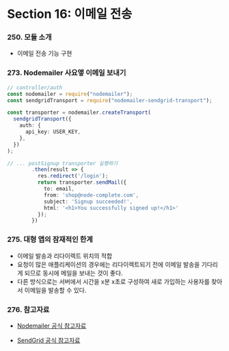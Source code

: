 # Section 16: 이메일 전송

### 250. 모듈 소개

- 이메일 전송 기능 구현

### 273. Nodemailer 사요앻 이메일 보내기


```ts
// controller/auth
const nodemailer = require("nodemailer");
const sendgridTransport = require("nodemailer-sendgrid-transport");

const transporter = nodemailer.createTransport(
  sendgridTransport({
    auth: {
      api_key: USER_KEY,
    },
  })
);

// ... postSignup transporter 실행하기
        .then(result => {
          res.redirect('/login');
          return transporter.sendMail({
            to: email,
            from: 'shop@node-complete.com',
            subject: 'Signup succeeded!',
            html: '<h1>You successfully signed up!</h1>'
          });
        })
```

### 275. 대형 앱의 잠재적인 한계

- 이메일 발송과 리다이렉트 위치의 적합
- 요청이 많은 애플리케이션의 경우에는 리다이렉트되기 전에 이메일 발송을 기다리게 되므로 동시에 메일을 보내는 것이 좋다.
- 다른 방식으로는 서버에서 시간을 x분 x초로 구성하여 새로 가입하는 사용자를 찾아서 이메일을 발송할 수 있다.

### 276. 참고자료

- [Nodemailer 공식 참고자료](https://nodemailer.com/about/)

- [SendGrid 공식 참고자료](https://sendgrid.com/docs/)